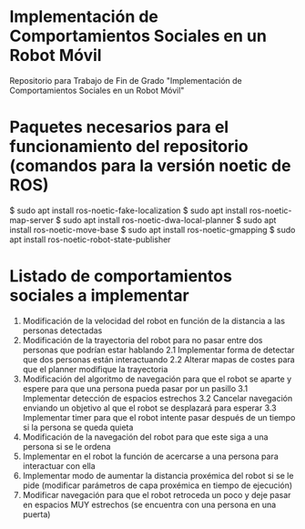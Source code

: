 # Implementación de Comportamientos Sociales en un Robot Móvil
Repositorio para Trabajo de Fin de Grado "Implementación de Comportamientos Sociales en un Robot Móvil"

# Paquetes necesarios para el funcionamiento del repositorio (comandos para la versión noetic de ROS)
$ sudo apt install ros-noetic-fake-localization
$ sudo apt install ros-noetic-map-server
$ sudo apt install ros-noetic-dwa-local-planner
$ sudo apt install ros-noetic-move-base
$ sudo apt install ros-noetic-gmapping
$ sudo apt install ros-noetic-robot-state-publisher

# Listado de comportamientos sociales a implementar
1. Modificación de la velocidad del robot en función de la distancia a las personas detectadas
2. Modificación de la trayectoria del robot para no pasar entre dos personas que podrían estar hablando
   2.1 Implementar forma de detectar que dos personas están interactuando
   2.2 Alterar mapas de costes para que el planner modifique la trayectoria
3. Modificación del algoritmo de navegación para que el robot se aparte y espere para que una persona pueda pasar por un pasillo
   3.1 Implementar detección de espacios estrechos
   3.2 Cancelar navegación enviando un objetivo al que el robot se desplazará para esperar
   3.3 Implementar timer para que el robot intente pasar después de un tiempo si la persona se queda quieta
4. Modificación de la navegación del robot para que este siga a una persona si se le ordena
5. Implementar en el robot la función de acercarse a una persona para interactuar con ella
6. Implementar modo de aumentar la distancia proxémica del robot si se le pide (modificar parámetros de capa proxémica en tiempo de ejecución)
7. Modificar navegación para que el robot retroceda un poco y deje pasar en espacios MUY estrechos (se encuentra con una persona en una puerta)
